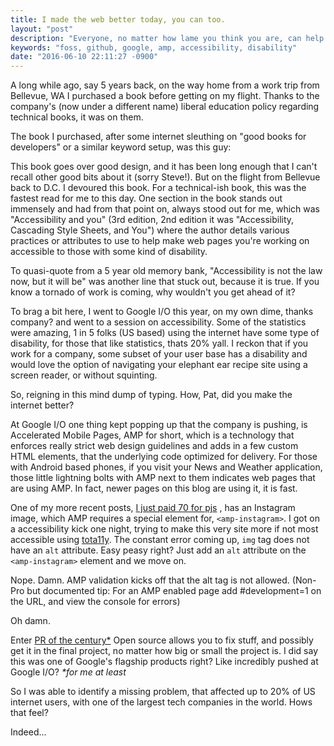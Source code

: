 ```yaml
---
title: I made the web better today, you can too.
layout: "post"
description: "Everyone, no matter how lame you think you are, can help make things better, for someone."
keywords: "foss, github, google, amp, accessibility, disability"
date: "2016-06-10 22:11:27 -0900"
---
```


A long while ago, say 5 years back, on the way home from a work trip from Bellevue, WA I purchased a book before getting on my flight. Thanks to the company's (now under a different name) liberal education policy regarding technical books, it was on them. 

The book I purchased, after some internet sleuthing on "good books for developers" or a similar keyword setup, was this guy:

<a href="https://www.amazon.com/gp/product/0321965515/ref=as_li_tl?ie=UTF8&camp=1789&creative=9325&creativeASIN=0321965515&linkCode=as2&tag=papa00-20&linkId=d1e6c449884cd6257cb3f746d39a3f07">
	<amp-img src="//ws-na.amazon-adsystem.com/widgets/q?_encoding=UTF8&MarketPlace=US&ASIN=0321965515&ServiceVersion=20070822&ID=AsinImage&WS=1&Format=_SL160_&tag=papa00-20"
		height="160" width="105" alt="Book: Don't make me think by Steve Krug" />
</a>

<!--excerpt-->

This book goes over good design, and it has been long enough that I can't recall other good bits about it (sorry Steve!). 
But on the flight from Bellevue back to D.C. I devoured this book. For a technical-ish book, this was the fastest read for me to this day.
One section in the book stands out immensely and had from that point on, always stood out for me, which was "Accessibility and you" (3rd edition, 2nd edition it was "Accessibility, Cascading Style Sheets, and You") where the author details
various practices or attributes to use to help make web pages you're working on accessible to those with some kind of disability. 

To quasi-quote from a 5 year old memory bank, "Accessibility is not the law now, but it will be" was another line that stuck out, because it is true. If you know a tornado of work is coming, why wouldn't you get ahead of it?

To brag a bit here, I went to Google I/O this year, on my own dime, thanks company? and went to a session on accessibility. 
Some of the statistics were amazing, 1 in 5 folks (US based) using the internet have some type of disability, for those that like statistics, thats 20% yall.
I reckon that if you work for a company, some subset of your user base has a disability and would love the option of navigating your elephant ear recipe site using a screen reader, or without squinting.

So, reigning in this mind dump of typing. How, Pat, did you make the internet better?

At Google I/O one thing kept popping up that the company is pushing, is Accelerated Mobile Pages, AMP for short, which is a technology that enforces really strict web design guidelines and adds in a few custom HTML elements, that the underlying code optimized for delivery.
For those with Android based phones, if you visit your News and Weather application, those little lightning bolts with AMP next to them indicates web pages that are using AMP. In fact, newer pages on this blog are using it, it is fast.

One of my more recent posts, [I just paid 70 for pjs](/2016/03/01/i-just-paid-70-for-pjs.html) , has an Instagram image, which AMP requires a special element for, `<amp-instagram>`. 
I got on a accessibility kick one night, trying to make this very site more if not most accessible using <a href="http://khan.github.io/tota11y/" target="_blank">tota11y</a>.
The constant error coming up, `img` tag does not have an `alt` attribute. Easy peasy right? Just add an `alt` attribute on the `<amp-instagram>` element and we move on.

Nope. Damn.
AMP validation kicks off that the alt tag is not allowed. 
(Non-Pro but documented tip: For an AMP enabled page add #development=1 on the URL, and view the console for errors)

Oh damn.

Enter <a href="https://github.com/ampproject/amphtml/pull/3520" target="_blank">PR of the century*</a> 
Open source allows you to fix stuff, and possibly get it in the final project, no matter how big or small the project is. I did say this was one of Google's flagship products right? Like incredibly pushed at Google I/O?
<i>*for me at least</i>

So I was able to identify a missing problem, that affected up to 20% of US internet users, with one of the largest tech companies in the world. Hows that feel?

<amp-img src="/assets/img/2016/06/10/feelsgoodman.jpg" alt="Feels good man frog meme" height="267" width="200"></amp-img>
Indeed...







